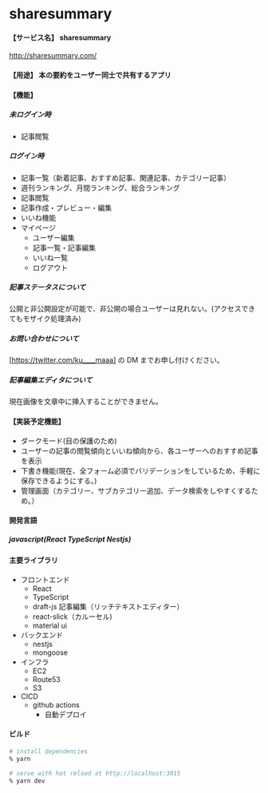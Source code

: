 # sharesummary

#### 【サービス名】 sharesummary

http://sharesummary.com/

#### 【用途】 本の要約をユーザー同士で共有するアプリ

#### 【機能】

##### 未ログイン時

- 記事閲覧

##### ログイン時

- 記事一覧（新着記事、おすすめ記事、関連記事、カテゴリー記事）
- 週刊ランキング、月間ランキング、総合ランキング
- 記事閲覧
- 記事作成・プレビュー・編集
- いいね機能
- マイページ
  - ユーザー編集
  - 記事一覧・記事編集
  - いいね一覧
  - ログアウト

##### 記事ステータスについて

公開と非公開設定が可能で、非公開の場合ユーザーは見れない。(アクセスできてもモザイク処理済み)

##### お問い合わせについて

[https://twitter.com/ku____maaa] の DM までお申し付けください。

##### 記事編集エディタについて

現在画像を文章中に挿入することができません。

#### 【実装予定機能】

- ダークモード(目の保護のため)
- ユーザーの記事の閲覧傾向といいね傾向から、各ユーザーへのおすすめ記事を表示
- 下書き機能(現在、全フォーム必須でバリデーションをしているため、手軽に保存できるようにする。)
- 管理画面（カテゴリー、サブカテゴリー追加、データ検索をしやすくするため。）

#### 開発言語

##### javascript(React TypeScript Nestjs)

#### 主要ライブラリ

- フロントエンド
  - React
  - TypeScript
  - draft-js 記事編集（リッチテキストエディター）
  - react-slick（カルーセル)
  - material ui
- バックエンド
  - nestjs
  - mongoose
- インフラ
  - EC2
  - Route53
  - S3
- CICD
  - github actions
    - 自動デプロイ

#### ビルド

```bash
# install dependencies
% yarn

# serve with hot reload at http://localhost:3015
% yarn dev

```

